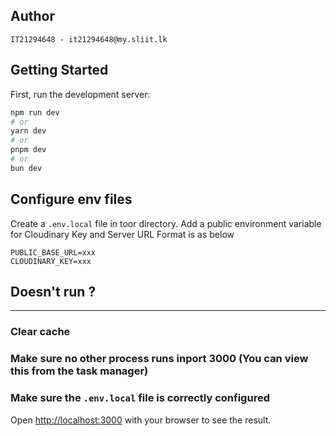 
## Author

```
IT21294648 - it21294648@my.sliit.lk
```

## Getting Started

First, run the development server:

```bash
npm run dev
# or
yarn dev
# or
pnpm dev
# or
bun dev
```

## Configure env files

Create a `.env.local` file in toor directory.
Add a public environment variable for Cloudinary Key and Server URL
Format is as below
```
PUBLIC_BASE_URL=xxx
CLOUDINARY_KEY=xxx
```


## Doesn't run ?
---
### Clear cache
### Make sure no other process runs inport 3000 (You can view this from the task manager)
### Make sure the `.env.local` file is correctly configured

Open [http://localhost:3000](http://localhost:3000) with your browser to see the result.



